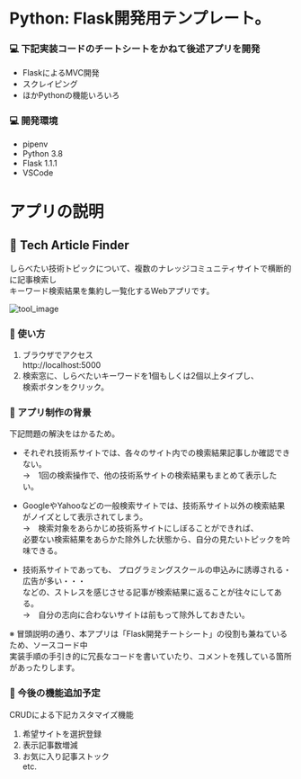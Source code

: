 # Python: Flask開発用テンプレート。

### 💻 下記実装コードのチートシートをかねて後述アプリを開発
- FlaskによるMVC開発
- スクレイピング
- ほかPythonの機能いろいろ

### 💻 開発環境
- pipenv
- Python 3.8
- Flask 1.1.1
- VSCode


# アプリの説明

## __🔎 Tech Article Finder__

しらべたい技術トピックについて、複数のナレッジコミュニティサイトで横断的に記事検索し  
キーワード検索結果を集約し一覧化するWebアプリです。

![tool_image](https://user-images.githubusercontent.com/33124627/74113258-665aa800-4be6-11ea-9250-e2e3905ec655.png)

### 🔎 使い方

1. ブラウザでアクセス  
  http://localhost:5000
1. 検索窓に、しらべたいキーワードを1個もしくは2個以上タイプし、  
  検索ボタンをクリック。


### 🔎 アプリ制作の背景

下記問題の解決をはかるため。

- それぞれ技術系サイトでは、各々のサイト内での検索結果記事しか確認できない。  
  →　1回の検索操作で、他の技術系サイトの検索結果もまとめて表示したい。

- GoogleやYahooなどの一般検索サイトでは、技術系サイト以外の検索結果がノイズとして表示されてしまう。  
  →　検索対象をあらかじめ技術系サイトにしぼることができれば、  
  必要ない検索結果をあらかた除外した状態から、自分の見たいトピックを吟味できる。

- 技術系サイトであっても、
  プログラミングスクールの申込みに誘導される・広告が多い・・・  
  などの、ストレスを感じさせる記事が検索結果に返ることが往々にしてある。  
  →　自分の志向に合わないサイトは前もって除外しておきたい。


※ 冒頭説明の通り、本アプリは「Flask開発チートシート」の役割も兼ねているため、ソースコード中  
実装手順の手引き的に冗長なコードを書いていたり、コメントを残している箇所があったりします。



### 🔎 今後の機能追加予定

  CRUDによる下記カスタマイズ機能
  1. 希望サイトを選択登録
  1. 表示記事数増減
  1. お気に入り記事ストック  
  etc.

